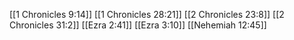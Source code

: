 [[1 Chronicles 9:14]]
[[1 Chronicles 28:21]]
[[2 Chronicles 23:8]]
[[2 Chronicles 31:2]]
[[Ezra 2:41]]
[[Ezra 3:10]]
[[Nehemiah 12:45]]
